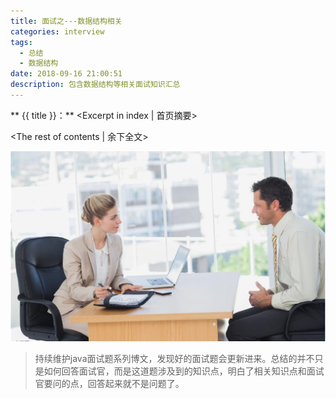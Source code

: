```yaml
---
title: 面试之---数据结构相关
categories: interview
tags: 
  - 总结
  - 数据结构
date: 2018-09-16 21:00:51
description: 包含数据结构等相关面试知识汇总
---
```


** {{ title }}：** <Excerpt in index | 首页摘要>

<!-- more -->
<The rest of contents | 余下全文>

![](interview-data-structures/interview.png)

> 持续维护java面试题系列博文，发现好的面试题会更新进来。总结的并不只是如何回答面试官，而是这道题涉及到的知识点，明白了相关知识点和面试官要问的点，回答起来就不是问题了。

